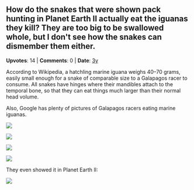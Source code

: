 ## How do the snakes that were shown pack hunting in Planet Earth II actually eat the iguanas they kill? They are too big to be swallowed whole, but I don't see how the snakes can dismember them either.
    
**Upvotes**: 14 | **Comments**: 0 | **Date**: [3y](https://www.quora.com/How-do-the-snakes-that-were-shown-pack-hunting-in-Planet-Earth-II-actually-eat-the-iguanas-they-kill-They-are-too-big-to-be-swallowed-whole-but-I-dont-see-how-the-snakes-can-dismember-them-either/answer/Gary-Meaney)

According to Wikipedia, a hatchling marine iguana weighs 40–70 grams, easily small enough for a snake of comparable size to a Galapagos racer to consume. All snakes have hinges where their mandibles attach to the temporal bone, so that they can eat things much larger than their normal head volume.

Also, Google has plenty of pictures of Galapagos racers eating marine iguanas.

![](https://qph.fs.quoracdn.net/main-qimg-a199ad0935de9418d5a6ba77e533e253-lq)

![](https://qph.fs.quoracdn.net/main-qimg-2fedda9078176cec3dc735b7e60dd10d-lq)

![](https://qph.fs.quoracdn.net/main-qimg-cdff2322f3dbc541e8ebcabdaaeec366-lq)

![](https://qph.fs.quoracdn.net/main-qimg-1f6f3d91970a62dd6123fc3813bf99c8-lq)

They even showed it in Planet Earth II:

![](https://qph.fs.quoracdn.net/main-qimg-b1f878110c6f780c3f630e4daaa5d725-pjlq)

